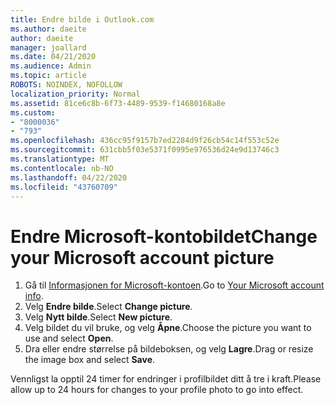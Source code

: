 ```yaml
---
title: Endre bilde i Outlook.com
ms.author: daeite
author: daeite
manager: joallard
ms.date: 04/21/2020
ms.audience: Admin
ms.topic: article
ROBOTS: NOINDEX, NOFOLLOW
localization_priority: Normal
ms.assetid: 81ce6c8b-6f73-4489-9539-f14680168a8e
ms.custom:
- "8000036"
- "793"
ms.openlocfilehash: 436cc95f9157b7ed2284d9f26cb54c14f553c52e
ms.sourcegitcommit: 631cbb5f03e5371f0995e976536d24e9d13746c3
ms.translationtype: MT
ms.contentlocale: nb-NO
ms.lasthandoff: 04/22/2020
ms.locfileid: "43760709"
---
```

# <a name="change-your-microsoft-account-picture"></a><span data-ttu-id="6c097-102">Endre Microsoft-kontobildet</span><span class="sxs-lookup"><span data-stu-id="6c097-102">Change your Microsoft account picture</span></span>

1. <span data-ttu-id="6c097-103">Gå til [Informasjonen for Microsoft-kontoen](https://go.microsoft.com/fwlink/p/?linkid=860841).</span><span class="sxs-lookup"><span data-stu-id="6c097-103">Go to [Your Microsoft account info](https://go.microsoft.com/fwlink/p/?linkid=860841).</span></span>
2. <span data-ttu-id="6c097-104">Velg **Endre bilde**.</span><span class="sxs-lookup"><span data-stu-id="6c097-104">Select **Change picture**.</span></span>
3. <span data-ttu-id="6c097-105">Velg **Nytt bilde**.</span><span class="sxs-lookup"><span data-stu-id="6c097-105">Select **New picture**.</span></span>
4. <span data-ttu-id="6c097-106">Velg bildet du vil bruke, og velg **Åpne**.</span><span class="sxs-lookup"><span data-stu-id="6c097-106">Choose the picture you want to use and select **Open**.</span></span>
5. <span data-ttu-id="6c097-107">Dra eller endre størrelse på bildeboksen, og velg **Lagre**.</span><span class="sxs-lookup"><span data-stu-id="6c097-107">Drag or resize the image box and select **Save**.</span></span>

<span data-ttu-id="6c097-108">Vennligst la opptil 24 timer for endringer i profilbildet ditt å tre i kraft.</span><span class="sxs-lookup"><span data-stu-id="6c097-108">Please allow up to 24 hours for changes to your profile photo to go into effect.</span></span>